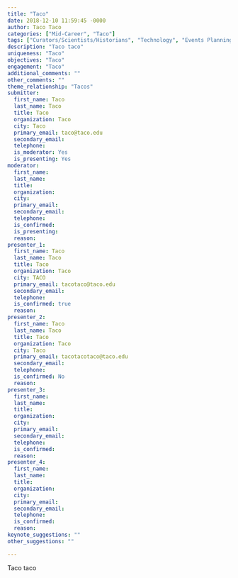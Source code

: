 ```yaml
---
title: "Taco"
date: 2018-12-10 11:59:45 -0000
author: Taco Taco
categories: ["Mid-Career", "Taco"]
tags: ["Curators/Scientists/Historians", "Technology", "Events Planning", "Development/Membership", "Tacos" ]
description: "Taco taco"
uniqueness: "Taco"
objectives: "Taco"
engagement: "Taco"
additional_comments: ""
other_comments: ""
theme_relationship: "Tacos"
submitter:
  first_name: Taco
  last_name: Taco
  title: Taco
  organization: Taco
  city: Taco
  primary_email: taco@taco.edu
  secondary_email: 
  telephone: 
  is_moderator: Yes
  is_presenting: Yes
moderator:
  first_name: 
  last_name: 
  title: 
  organization: 
  city: 
  primary_email: 
  secondary_email: 
  telephone: 
  is_confirmed: 
  is_presenting: 
  reason: 
presenter_1:
  first_name: Taco
  last_name: Taco
  title: Taco
  organization: Taco
  city: TACO
  primary_email: tacotaco@taco.edu
  secondary_email: 
  telephone: 
  is_confirmed: true
  reason: 
presenter_2:
  first_name: Taco
  last_name: Taco
  title: Taco
  organization: Taco
  city: Taco
  primary_email: tacotacotaco@taco.edu
  secondary_email: 
  telephone: 
  is_confirmed: No
  reason: 
presenter_3:
  first_name: 
  last_name: 
  title: 
  organization: 
  city: 
  primary_email: 
  secondary_email: 
  telephone: 
  is_confirmed: 
  reason: 
presenter_4:
  first_name: 
  last_name: 
  title: 
  organization: 
  city: 
  primary_email: 
  secondary_email: 
  telephone: 
  is_confirmed: 
  reason: 
keynote_suggestions: ""
other_suggestions: ""

---
```

Taco taco